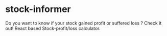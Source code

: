 # stock-informer
Do you want to know if your stock gained profit or suffered loss ? Check it out! React based Stock-profit/loss calculator.
